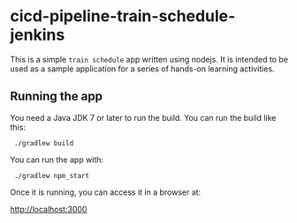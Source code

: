 # cicd-pipeline-train-schedule-jenkins

This is a simple `train schedule` app written using nodejs. It is intended to be used as a sample application for a series of hands-on learning activities.

## Running the app

You need a Java JDK 7 or later to run the build. You can run the build like this:

   ` ./gradlew build`

You can run the app with:

   ` ./gradlew npm_start`

Once it is running, you can access it in a browser at:


[http://localhost:3000](http://localhost:3000)
